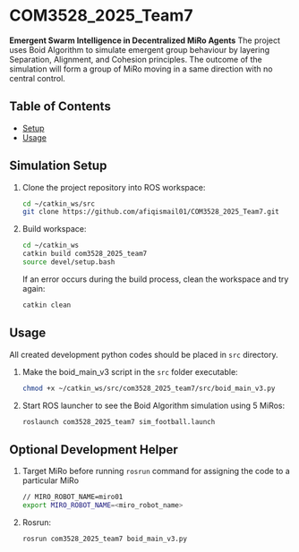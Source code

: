 # COM3528_2025_Team7

**Emergent Swarm Intelligence in Decentralized MiRo Agents**
The project uses Boid Algorithm to simulate emergent group behaviour by layering Separation, Alignment, and Cohesion principles. The outcome of the simulation will form a group of MiRo moving in a same direction with no central control.

## Table of Contents

- [Setup](#setup)
- [Usage](#usage)

## Simulation Setup

1. Clone the project repository into ROS workspace:

    ```bash
    cd ~/catkin_ws/src
    git clone https://github.com/afiqismail01/COM3528_2025_Team7.git
    ```

2. Build workspace:

    ```bash
    cd ~/catkin_ws
    catkin build com3528_2025_team7
    source devel/setup.bash
    ```

    If an error occurs during the build process, clean the workspace and try again:

    ```bash
    catkin clean
    ```
## Usage
All created development python codes should be placed in `src` directory.

1. Make the boid_main_v3 script in the `src` folder executable:

    ```bash
    chmod +x ~/catkin_ws/src/com3528_2025_team7/src/boid_main_v3.py
    ```

2. Start ROS launcher to see the Boid Algorithm simulation using 5 MiRos:

    ```bash
    roslaunch com3528_2025_team7 sim_football.launch
    ```

## Optional Development Helper

1. Target MiRo before running `rosrun` command for assigning the code to a particular MiRo

    ```bash
    // MIRO_ROBOT_NAME=miro01
    export MIRO_ROBOT_NAME=<miro_robot_name>
    ```

2. Rosrun:

    ```bash
    rosrun com3528_2025_team7 boid_main_v3.py

    ```

